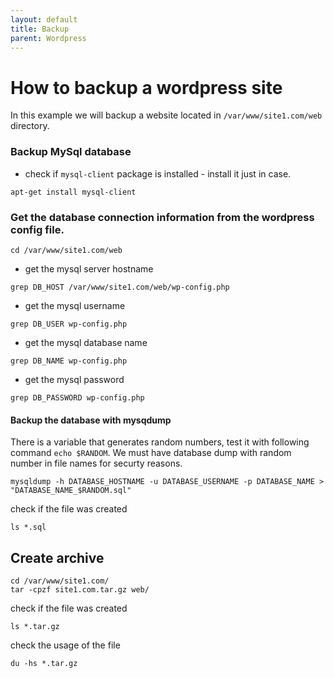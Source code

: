 ```yaml
---
layout: default
title: Backup      
parent: Wordpress
---
```


# How to backup a wordpress site

In this example we will backup a website located in `/var/www/site1.com/web` directory.

### Backup MySql database

* check if `mysql-client` package is installed - install it just in case.

````
apt-get install mysql-client
````

### Get the database connection information from the wordpress config file.

````
cd /var/www/site1.com/web
````

* get the mysql server hostname

````
grep DB_HOST /var/www/site1.com/web/wp-config.php
````

* get the mysql username

````
grep DB_USER wp-config.php
````

* get the mysql database name

````
grep DB_NAME wp-config.php
````

* get the mysql password

````
grep DB_PASSWORD wp-config.php
````

#### Backup the database with mysqdump

There is a variable that generates random numbers, test it with following command `echo $RANDOM`. We must have database dump with random number in file names for securty reasons.

````
mysqldump -h DATABASE_HOSTNAME -u DATABASE_USERNAME -p DATABASE_NAME > "DATABASE_NAME_$RANDOM.sql"
````

check if the file was created

````
ls *.sql
````


## Create archive

````
cd /var/www/site1.com/
tar -cpzf site1.com.tar.gz web/
````

check if the file was created

````
ls *.tar.gz
````

check the usage of the file

````
du -hs *.tar.gz
````
